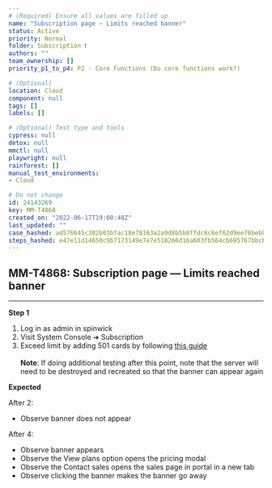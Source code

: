```yaml
---
# (Required) Ensure all values are filled up
name: "Subscription page — Limits reached banner"
status: Active
priority: Normal
folder: Subscription ❗
authors: ""
team_ownership: []
priority_p1_to_p4: P2 - Core Functions (Do core functions work?)

# (Optional)
location: Cloud
component: null
tags: []
labels: []

# (Optional) Test type and tools
cypress: null
detox: null
mmctl: null
playwright: null
rainforest: []
manual_test_environments: 
- Cloud

# Do not change
id: 24143269
key: MM-T4868
created_on: "2022-06-17T19:00:48Z"
last_updated: ""
case_hashed: ad576645c382b03bfac18e78163a2a9d8b5b8ffdc6c6ef62d9ee76bebb156cb6b06efbc3ab3cba9684ab8609abd70bda
steps_hashed: e47e11d14650c9b7173149e7e7e518266d16a603fb564cb695767bbcbbffd679abbed1e42c4bc8483a05e1b7b478db45
---
```


<!-- (Auto-generated) Based on frontmatter's "key" and "name" -->

## MM-T4868: Subscription page — Limits reached banner

---

**Step 1**

1. Log in as admin in spinwick
2. Visit System Console ➜ Subscription
3. Exceed limit by adding 501 cards by following [this guide](https://docs.google.com/document/d/17YBGGnKIm2q-TwkXaJFAtv6MFVWaUsMdG6p5MlY8GXo/edit?usp=sharing)
   \
   \
   **Note**: If doing additional testing after this point, note that the server will need to be destroyed and recreated so that the banner can appear again

**Expected**

After 2:

- Observe banner does not appear

After 4:

- Observe banner appears
- Observe the View plans option opens the pricing modal
- Observe the Contact sales opens the sales page in portal in a new tab
- Observe clicking the banner makes the banner go away
